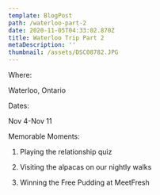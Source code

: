 ```yaml
---
template: BlogPost
path: /waterloo-part-2
date: 2020-11-05T04:33:02.870Z
title: Waterloo Trip Part 2
metaDescription: ''
thumbnail: /assets/DSC08782.JPG
---
```

Where: 

Waterloo, Ontario



Dates: 

Nov 4-Nov 11



Memorable Moments:

1) Playing the relationship quiz

2) Visiting the alpacas on our nightly walks

3) Winning the Free Pudding at MeetFresh
